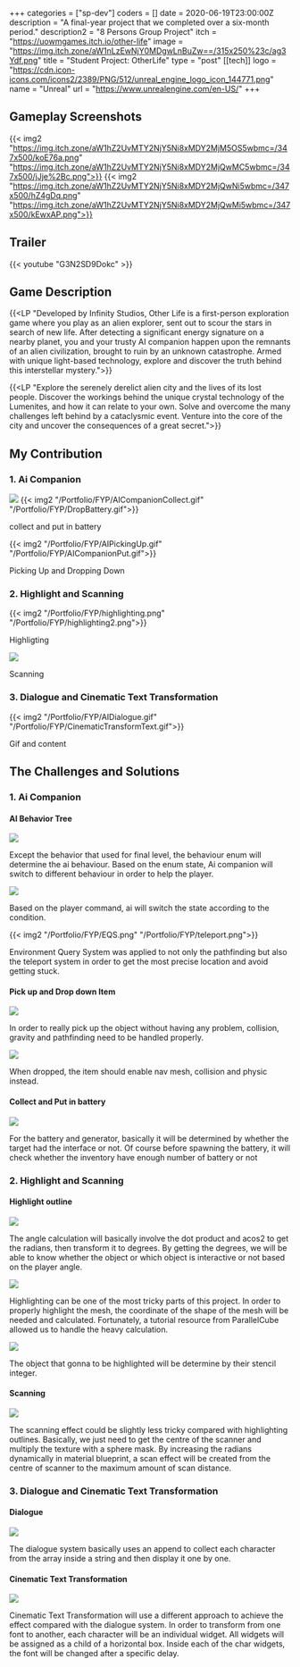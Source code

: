 +++
categories = ["sp-dev"]
coders = []
date = 2020-06-19T23:00:00Z
description = "A final-year project that we completed over a six-month period."
description2 = "8 Persons Group Project"
itch = "https://uowmgames.itch.io/other-life"
image = "https://img.itch.zone/aW1nLzEwNjY0MDgwLnBuZw==/315x250%23c/ag3Ydf.png"
title = "Student Project: OtherLife"
type = "post"
[[tech]]
logo = "https://cdn.icon-icons.com/icons2/2389/PNG/512/unreal_engine_logo_icon_144771.png"
name = "Unreal"
url = "https://www.unrealengine.com/en-US/"
+++


## Gameplay Screenshots

{{< img2 "https://img.itch.zone/aW1hZ2UvMTY2NjY5Ni8xMDY2MjM5OS5wbmc=/347x500/koE76a.png" "https://img.itch.zone/aW1hZ2UvMTY2NjY5Ni8xMDY2MjQwMC5wbmc=/347x500/jJje%2Bc.png">}}
{{< img2 "https://img.itch.zone/aW1hZ2UvMTY2NjY5Ni8xMDY2MjQwNi5wbmc=/347x500/hZ4gDq.png" "https://img.itch.zone/aW1hZ2UvMTY2NjY5Ni8xMDY2MjQwMi5wbmc=/347x500/kEwxAP.png">}}


## Trailer

{{< youtube "G3N2SD9Dokc" >}}

## Game Description

{{<LP "Developed by Infinity Studios, Other Life is a first-person exploration game where you play as an alien explorer, sent out to scour the stars in search of new life.  After detecting a significant energy signature on a nearby planet, you and your trusty AI companion happen upon the remnants of an alien civilization, brought to ruin by an unknown catastrophe. Armed with unique light-based technology, explore and discover the truth behind this interstellar mystery.">}}


{{<LP "Explore the serenely derelict alien city and the lives of its lost people. Discover the workings behind the unique crystal technology of the Lumenites, and how it can relate to your own. Solve and overcome the many challenges left behind by a cataclysmic event. Venture into the core of the city and uncover the consequences of a great secret.">}}

## My Contribution 

### 1. Ai Companion
![](/Portfolio/FYP/AI.png)
{{< img2 "/Portfolio/FYP/AICompanionCollect.gif" "/Portfolio/FYP/DropBattery.gif">}}

collect and put in battery

{{< img2 "/Portfolio/FYP/AIPickingUp.gif" "/Portfolio/FYP/AICompanionPut.gif">}}

Picking Up and Dropping Down

### 2. Highlight and Scanning 
{{< img2 "/Portfolio/FYP/highlighting.png" "/Portfolio/FYP/highlighting2.png">}}

Highligting

![](/Portfolio/FYP/AIScaning.gif)

Scanning

### 3. Dialogue and Cinematic Text Transformation

{{< img2 "/Portfolio/FYP/AIDialogue.gif" "/Portfolio/FYP/CinematicTransformText.gif">}}

Gif and content

## The Challenges and Solutions
### 1. Ai Companion

#### AI Behavior Tree
![](/Portfolio/FYP/Aibehaviortree.png)

Except the behavior that used for final level, the behaviour enum will determine the ai behaviour. Based on the enum state, Ai companion will switch to different behaviour in order to help the player.

![](/Portfolio/FYP/AIEnumState.png)

Based on the player command, ai will switch the state according to the condition.

{{< img2 "/Portfolio/FYP/EQS.png" "/Portfolio/FYP/teleport.png">}}

Environment Query System was applied to not only the pathfinding but also the teleport system in order to get the most precise location and avoid getting stuck.

#### Pick up and Drop down Item

![](/Portfolio/FYP/pickupSolution.png)

In order to really pick up the object without having any problem, collision, gravity and pathfinding need to be handled properly.

![](/Portfolio/FYP/DropDown.png)

When dropped, the item should enable nav mesh, collision and physic instead. 


#### Collect and Put in battery

![](/Portfolio/FYP/Spawnbattery.png)

For the battery and generator, basically it will be determined by whether the target had the interface or not. Of course before spawning the battery, it will check whether the inventory have enough number of battery or not

### 2. Highlight and Scanning 

#### Highlight outline

![](/Portfolio/FYP/AngleFormula.png)

The angle calculation will basically involve the dot product and acos2 to get the radians, then transform it to degrees. By getting the degrees, we will be able to know whether the object or which object is interactive or not based on the player angle.

![](/Portfolio/FYP/HightilightingMaterial.png)

Highlighting can be one of the most tricky parts of this project. In order to properly highlight the mesh, the coordinate of the shape of the mesh will be needed and calculated. Fortunately, a tutorial resource from ParallelCube allowed us to handle the heavy calculation. 

![](/Portfolio/FYP/stencil.png)

The object that gonna to be highlighted will be determine by their stencil integer.

#### Scanning

![](/Portfolio/FYP/Scannermaterial.png)

The scanning effect could be slightly less tricky compared with highlighting outlines. Basically, we just need to get the centre of the scanner and multiply the texture with a sphere mask. By increasing the radians dynamically in material blueprint, a scan effect will be created from the centre of scanner to the maximum amount of scan distance. 

### 3. Dialogue and Cinematic Text Transformation

#### Dialogue

![](/Portfolio/FYP/DialogueAnimated.png)

The dialogue system basically uses an append to collect each character from the array inside a string and then display it one by one. 

#### Cinematic Text Transformation

![](/Portfolio/FYP/CTTA.png)

Cinematic Text Transformation will use a different approach to achieve the effect compared with the dialogue system. In order to transform from one font to another, each character will be an individual widget. All widgets will be assigned as a child of a horizontal box. Inside each of the char widgets, the font will be changed after a specific delay.



